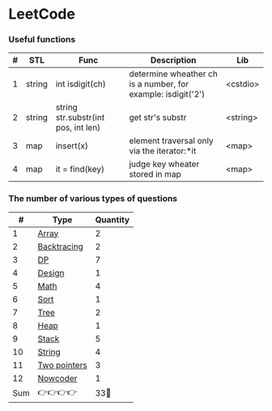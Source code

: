 LeetCode
========

###  Useful functions
| # |STL| Func | Description | Lib |
|---| ----- | ----- | ----- | ------ |
|1|string|int isdigit(ch)|determine wheather ch is a number, for example: isdigit('2')| \<cstdio\> |
|2|string|string str.substr(int pos, int len)|get str's substr|\<string\>|
|3|map|insert(x)|element traversal only via the iterator:\*it|\<map\>|
|4|map|it = find(key)|judge key wheater stored in map|\<map\>|
### The number of various types of questions
| # | Type | Quantity |
|---|---|---|
|1| [Array](https://github.com/frdmu/LeetCode/tree/master/Array) | 2 |
|2| [Backtracing](https://github.com/frdmu/LeetCode/tree/master/Backtracing) | 2 | 
|3| [DP](https://github.com/frdmu/LeetCode/tree/master/DP) | 7 | 
|4| [Design](https://github.com/frdmu/LeetCode/tree/master/Design) | 1 |
|5| [Math](https://github.com/frdmu/LeetCode/tree/master/Math) | 4 |
|6| [Sort](https://github.com/frdmu/LeetCode/tree/master/Sort) | 1 |
|7| [Tree](https://github.com/frdmu/LeetCode/tree/master/Tree) | 2 |
|8| [Heap](https://github.com/frdmu/LeetCode/tree/master/heap) | 1 |
|9|[Stack](https://github.com/frdmu/LeetCode/tree/master/stack)|5|
|10|[String](https://github.com/frdmu/LeetCode/tree/master/string)|4|
|11|[Two pointers](https://github.com/frdmu/LeetCode/tree/master/two%20pointers)|3|
|12|[Nowcoder](https://github.com/frdmu/LeetCode/tree/master/Nowcoder)|1|
|Sum|:point_right::point_right::point_right::point_right:|33:wave:|
